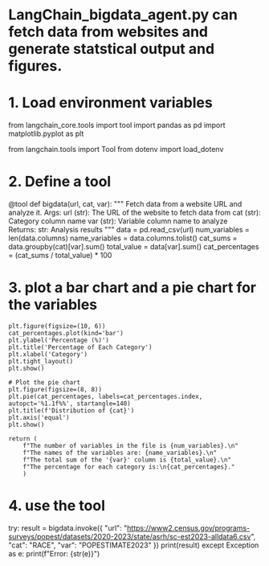 # LangChain_bigdata_agent.py can fetch data from websites and generate statstical output and figures.
# 1. Load environment variables
from langchain_core.tools import tool
import pandas as pd
import matplotlib.pyplot as plt

from langchain.tools import Tool
from dotenv import load_dotenv

# 2. Define a tool
@tool
def bigdata(url, cat, var):
    """
    Fetch data from a website URL and analyze it.
    Args:
        url (str): The URL of the website to fetch data from
        cat (str): Category column name
        var (str): Variable column name to analyze      
    Returns:
        str: Analysis results
    """
    data = pd.read_csv(url)
    num_variables = len(data.columns)
    name_variables = data.columns.tolist()
    cat_sums = data.groupby(cat)[var].sum()
    total_value = data[var].sum()
    cat_percentages = (cat_sums / total_value) * 100
            
# 3. plot a bar chart and a pie chart for the variables
    plt.figure(figsize=(10, 6))
    cat_percentages.plot(kind='bar')
    plt.ylabel('Percentage (%)')
    plt.title('Percentage of Each Category')
    plt.xlabel('Category')
    plt.tight_layout()
    plt.show()

    # Plot the pie chart
    plt.figure(figsize=(8, 8))
    plt.pie(cat_percentages, labels=cat_percentages.index, autopct='%1.1f%%', startangle=140)
    plt.title(f'Distribution of {cat}')
    plt.axis('equal')
    plt.show()
       
    return (
        f"The number of variables in the file is {num_variables}.\n"
        f"The names of the variables are: {name_variables}.\n"
        f"The total sum of the '{var}' column is {total_value}.\n"
        f"The percentage for each category is:\n{cat_percentages}."
        )
# 4. use the tool
try:
    result = bigdata.invoke({
        "url": "https://www2.census.gov/programs-surveys/popest/datasets/2020-2023/state/asrh/sc-est2023-alldata6.csv",   
        "cat": "RACE",
        "var": "POPESTIMATE2023"
    })
    print(result)
except Exception as e:
    print(f"Error: {str(e)}")
